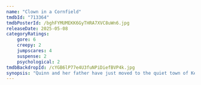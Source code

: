 ```yaml
---
name: "Clown in a Cornfield"
tmdbId: "713364"
tmdbPosterId: /bghFYMUMEKK6GyTHRA7XVC8uWn6.jpg
releaseDate: 2025-05-08
categoryRatings:
    gore: 6
    creepy: 2
    jumpscares: 4
    suspense: 2
    psychological: 2
tmdbBackdropId: /cYGB6lP77e4U3fuNPiDiefBVP4k.jpg
synopsis: "Quinn and her father have just moved to the quiet town of Kettle Springs hoping for a fresh start. Instead, she discovers a fractured community that has fallen on hard times after the treasured Baypen Corn Syrup Factory burned down. As the locals bicker amongst themselves and tensions boil over, a sinister, grinning figure emerges from the cornfields to cleanse the town of its burdens, one bloody victim at a time."
---
```

